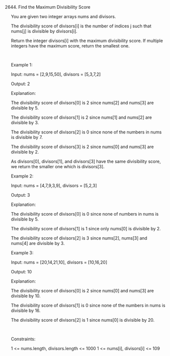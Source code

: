 2644. Find the Maximum Divisibility Score

You are given two integer arrays nums and divisors.

The divisibility score of divisors[i] is the number of indices j such that nums[j] is divisible by divisors[i].

Return the integer divisors[i] with the maximum divisibility score. If multiple integers have the maximum score, return the smallest one.

 

Example 1:

Input: nums = [2,9,15,50], divisors = [5,3,7,2]

Output: 2

Explanation:

The divisibility score of divisors[0] is 2 since nums[2] and nums[3] are divisible by 5.

The divisibility score of divisors[1] is 2 since nums[1] and nums[2] are divisible by 3.

The divisibility score of divisors[2] is 0 since none of the numbers in nums is divisible by 7.

The divisibility score of divisors[3] is 2 since nums[0] and nums[3] are divisible by 2.

As divisors[0], divisors[1], and divisors[3] have the same divisibility score, we return the smaller one which is divisors[3].

Example 2:

Input: nums = [4,7,9,3,9], divisors = [5,2,3]

Output: 3

Explanation:

The divisibility score of divisors[0] is 0 since none of numbers in nums is divisible by 5.

The divisibility score of divisors[1] is 1 since only nums[0] is divisible by 2.

The divisibility score of divisors[2] is 3 since nums[2], nums[3] and nums[4] are divisible by 3.

Example 3:

Input: nums = [20,14,21,10], divisors = [10,16,20]

Output: 10

Explanation:

The divisibility score of divisors[0] is 2 since nums[0] and nums[3] are divisible by 10.

The divisibility score of divisors[1] is 0 since none of the numbers in nums is divisible by 16.

The divisibility score of divisors[2] is 1 since nums[0] is divisible by 20.

 

Constraints:

1 <= nums.length, divisors.length <= 1000
1 <= nums[i], divisors[i] <= 109